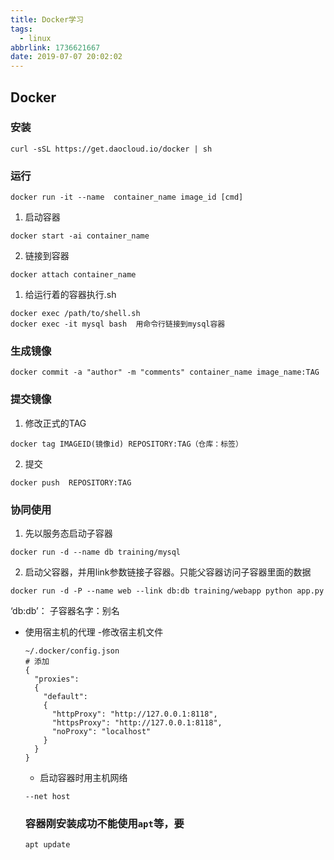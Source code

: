 ```yaml
---
title: Docker学习
tags:
  - linux
abbrlink: 1736621667
date: 2019-07-07 20:02:02
---
```


## [](#Docker "Docker")Docker

### [](#安装 "安装")安装
```
curl -sSL https://get.daocloud.io/docker | sh
```

### [](#运行 "运行")运行

```
docker run -it --name  container_name image_id [cmd]
```

1.  启动容器

```
docker start -ai container_name
```

2.  链接到容器

```
docker attach container_name
```

1.  给运行着的容器执行.sh

```
docker exec /path/to/shell.sh
docker exec -it mysql bash  用命令行链接到mysql容器
```

### [](#生成镜像 "生成镜像")生成镜像

```
docker commit -a "author" -m "comments" container_name image_name:TAG
```

### [](#提交镜像 "提交镜像")提交镜像

1.  修改正式的TAG
```
docker tag IMAGEID(镜像id) REPOSITORY:TAG（仓库：标签）
```

2.  提交
```
docker push  REPOSITORY:TAG
```

### [](#协同使用 "协同使用")协同使用

1.  先以服务态启动子容器

```
docker run -d --name db training/mysql
```

2.  启动父容器，并用link参数链接子容器。只能父容器访问子容器里面的数据

```
docker run -d -P --name web --link db:db training/webapp python app.py
```
‘db:db’： 子容器名字：别名

- 使用宿主机的代理
  -修改宿主机文件
  ```
  ~/.docker/config.json
  # 添加
  {
    "proxies":
    {
      "default":
      {
        "httpProxy": "http://127.0.0.1:8118",
        "httpsProxy": "http://127.0.0.1:8118",
        "noProxy": "localhost"
      }
    }
  }
  ```

  - 启动容器时用主机网络
  ```
  --net host
  ```
  ### 容器刚安装成功不能使用`apt`等，要
  ```
  apt update
  ```